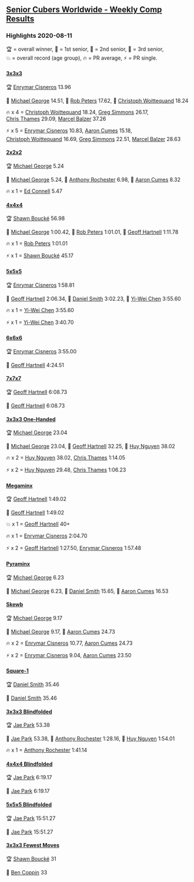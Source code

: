 <style>table {white-space: nowrap;}</style>

## [Senior Cubers Worldwide - Weekly Comp Results](/scw-comp/results/)
### Highlights 2020-08-11

<span style="white-space: nowrap;">🏆 = overall winner</span>, <span style="white-space: nowrap;">🥇 = 1st senior</span>, <span style="white-space: nowrap;">🥈 = 2nd senior</span>, <span style="white-space: nowrap;">🥉 = 3rd senior</span>, <span style="white-space: nowrap;">💥 = overall record (age group)</span>, <span style="white-space: nowrap;">🔥 = PR average</span>, <span style="white-space: nowrap;">⚡ = PR single</span>.

#### [3x3x3](333.md)

<span style="white-space: nowrap;">🏆 [Enrymar Cisneros](../../persons/enrymar_cisneros/333.md) 13.96</span>

<span style="white-space: nowrap;">🥇 [Michael George](../../persons/michael_george/333.md) 14.51</span>, <span style="white-space: nowrap;">🥈 [Rob Peters](../../persons/rob_peters/333.md) 17.62</span>, <span style="white-space: nowrap;">🥉 [Christoph Woittequand](../../persons/christoph_woittequand/333.md) 18.24</span>

🔥 x 4 = <span style="white-space: nowrap;">[Christoph Woittequand](../../persons/christoph_woittequand/333.md) 18.24</span>, <span style="white-space: nowrap;">[Greg Simmons](../../persons/greg_simmons/333.md) 26.17</span>, <span style="white-space: nowrap;">[Chris Thames](../../persons/chris_thames/333.md) 29.09</span>, <span style="white-space: nowrap;">[Marcel Balzer](../../persons/marcel_balzer/333.md) 37.26</span>

⚡ x 5 = <span style="white-space: nowrap;">[Enrymar Cisneros](../../persons/enrymar_cisneros/333.md) 10.83</span>, <span style="white-space: nowrap;">[Aaron Cumes](../../persons/aaron_cumes/333.md) 15.18</span>, <span style="white-space: nowrap;">[Christoph Woittequand](../../persons/christoph_woittequand/333.md) 16.69</span>, <span style="white-space: nowrap;">[Greg Simmons](../../persons/greg_simmons/333.md) 22.51</span>, <span style="white-space: nowrap;">[Marcel Balzer](../../persons/marcel_balzer/333.md) 28.63</span>

#### [2x2x2](222.md)

<span style="white-space: nowrap;">🏆 [Michael George](../../persons/michael_george/222.md) 5.24</span>

<span style="white-space: nowrap;">🥇 [Michael George](../../persons/michael_george/222.md) 5.24</span>, <span style="white-space: nowrap;">🥈 [Anthony Rochester](../../persons/anthony_rochester/222.md) 6.98</span>, <span style="white-space: nowrap;">🥉 [Aaron Cumes](../../persons/aaron_cumes/222.md) 8.32</span>

🔥 x 1 = <span style="white-space: nowrap;">[Ed Connell](../../persons/ed_connell/222.md) 5.47</span>

#### [4x4x4](444.md)

<span style="white-space: nowrap;">🏆 [Shawn Boucké](../../persons/shawn_boucke/444.md) 56.98</span>

<span style="white-space: nowrap;">🥇 [Michael George](../../persons/michael_george/444.md) 1:00.42</span>, <span style="white-space: nowrap;">🥈 [Rob Peters](../../persons/rob_peters/444.md) 1:01.01</span>, <span style="white-space: nowrap;">🥉 [Geoff Hartnell](../../persons/geoff_hartnell/444.md) 1:11.78</span>

🔥 x 1 = <span style="white-space: nowrap;">[Rob Peters](../../persons/rob_peters/444.md) 1:01.01</span>

⚡ x 1 = <span style="white-space: nowrap;">[Shawn Boucké](../../persons/shawn_boucke/444.md) 45.17</span>

#### [5x5x5](555.md)

<span style="white-space: nowrap;">🏆 [Enrymar Cisneros](../../persons/enrymar_cisneros/555.md) 1:58.81</span>

<span style="white-space: nowrap;">🥇 [Geoff Hartnell](../../persons/geoff_hartnell/555.md) 2:06.34</span>, <span style="white-space: nowrap;">🥈 [Daniel Smith](../../persons/daniel_smith/555.md) 3:02.23</span>, <span style="white-space: nowrap;">🥉 [Yi-Wei Chen](../../persons/yi_wei_chen/555.md) 3:55.60</span>

🔥 x 1 = <span style="white-space: nowrap;">[Yi-Wei Chen](../../persons/yi_wei_chen/555.md) 3:55.60</span>

⚡ x 1 = <span style="white-space: nowrap;">[Yi-Wei Chen](../../persons/yi_wei_chen/555.md) 3:40.70</span>

#### [6x6x6](666.md)

<span style="white-space: nowrap;">🏆 [Enrymar Cisneros](../../persons/enrymar_cisneros/666.md) 3:55.00</span>

<span style="white-space: nowrap;">🥇 [Geoff Hartnell](../../persons/geoff_hartnell/666.md) 4:24.51</span>

#### [7x7x7](777.md)

<span style="white-space: nowrap;">🏆 [Geoff Hartnell](../../persons/geoff_hartnell/777.md) 6:08.73</span>

<span style="white-space: nowrap;">🥇 [Geoff Hartnell](../../persons/geoff_hartnell/777.md) 6:08.73</span>

#### [3x3x3 One-Handed](333oh.md)

<span style="white-space: nowrap;">🏆 [Michael George](../../persons/michael_george/333oh.md) 23.04</span>

<span style="white-space: nowrap;">🥇 [Michael George](../../persons/michael_george/333oh.md) 23.04</span>, <span style="white-space: nowrap;">🥈 [Geoff Hartnell](../../persons/geoff_hartnell/333oh.md) 32.25</span>, <span style="white-space: nowrap;">🥉 [Huy Nguyen](../../persons/huy_nguyen/333oh.md) 38.02</span>

🔥 x 2 = <span style="white-space: nowrap;">[Huy Nguyen](../../persons/huy_nguyen/333oh.md) 38.02</span>, <span style="white-space: nowrap;">[Chris Thames](../../persons/chris_thames/333oh.md) 1:14.05</span>

⚡ x 2 = <span style="white-space: nowrap;">[Huy Nguyen](../../persons/huy_nguyen/333oh.md) 29.48</span>, <span style="white-space: nowrap;">[Chris Thames](../../persons/chris_thames/333oh.md) 1:06.23</span>

#### [Megaminx](minx.md)

<span style="white-space: nowrap;">🏆 [Geoff Hartnell](../../persons/geoff_hartnell/minx.md) 1:49.02</span>

<span style="white-space: nowrap;">🥇 [Geoff Hartnell](../../persons/geoff_hartnell/minx.md) 1:49.02</span>

💥 x 1 = <span style="white-space: nowrap;">[Geoff Hartnell](../../persons/geoff_hartnell/minx.md) 40+</span>

🔥 x 1 = <span style="white-space: nowrap;">[Enrymar Cisneros](../../persons/enrymar_cisneros/minx.md) 2:04.70</span>

⚡ x 2 = <span style="white-space: nowrap;">[Geoff Hartnell](../../persons/geoff_hartnell/minx.md) 1:27.50</span>, <span style="white-space: nowrap;">[Enrymar Cisneros](../../persons/enrymar_cisneros/minx.md) 1:57.48</span>

#### [Pyraminx](pyram.md)

<span style="white-space: nowrap;">🏆 [Michael George](../../persons/michael_george/pyram.md) 6.23</span>

<span style="white-space: nowrap;">🥇 [Michael George](../../persons/michael_george/pyram.md) 6.23</span>, <span style="white-space: nowrap;">🥈 [Daniel Smith](../../persons/daniel_smith/pyram.md) 15.65</span>, <span style="white-space: nowrap;">🥉 [Aaron Cumes](../../persons/aaron_cumes/pyram.md) 16.53</span>

#### [Skewb](skewb.md)

<span style="white-space: nowrap;">🏆 [Michael George](../../persons/michael_george/skewb.md) 9.17</span>

<span style="white-space: nowrap;">🥇 [Michael George](../../persons/michael_george/skewb.md) 9.17</span>, <span style="white-space: nowrap;">🥈 [Aaron Cumes](../../persons/aaron_cumes/skewb.md) 24.73</span>

🔥 x 2 = <span style="white-space: nowrap;">[Enrymar Cisneros](../../persons/enrymar_cisneros/skewb.md) 10.77</span>, <span style="white-space: nowrap;">[Aaron Cumes](../../persons/aaron_cumes/skewb.md) 24.73</span>

⚡ x 2 = <span style="white-space: nowrap;">[Enrymar Cisneros](../../persons/enrymar_cisneros/skewb.md) 9.04</span>, <span style="white-space: nowrap;">[Aaron Cumes](../../persons/aaron_cumes/skewb.md) 23.50</span>

#### [Square-1](sq1.md)

<span style="white-space: nowrap;">🏆 [Daniel Smith](../../persons/daniel_smith/sq1.md) 35.46</span>

<span style="white-space: nowrap;">🥇 [Daniel Smith](../../persons/daniel_smith/sq1.md) 35.46</span>

#### [3x3x3 Blindfolded](333bf.md)

<span style="white-space: nowrap;">🏆 [Jae Park](../../persons/jae_park/333bf.md) 53.38</span>

<span style="white-space: nowrap;">🥇 [Jae Park](../../persons/jae_park/333bf.md) 53.38</span>, <span style="white-space: nowrap;">🥈 [Anthony Rochester](../../persons/anthony_rochester/333bf.md) 1:28.16</span>, <span style="white-space: nowrap;">🥉 [Huy Nguyen](../../persons/huy_nguyen/333bf.md) 1:54.01</span>

🔥 x 1 = <span style="white-space: nowrap;">[Anthony Rochester](../../persons/anthony_rochester/333bf.md) 1:41.14</span>

#### [4x4x4 Blindfolded](444bf.md)

<span style="white-space: nowrap;">🏆 [Jae Park](../../persons/jae_park/444bf.md) 6:19.17</span>

<span style="white-space: nowrap;">🥇 [Jae Park](../../persons/jae_park/444bf.md) 6:19.17</span>

#### [5x5x5 Blindfolded](555bf.md)

<span style="white-space: nowrap;">🏆 [Jae Park](../../persons/jae_park/555bf.md) 15:51.27</span>

<span style="white-space: nowrap;">🥇 [Jae Park](../../persons/jae_park/555bf.md) 15:51.27</span>

#### [3x3x3 Fewest Moves](333fm.md)

<span style="white-space: nowrap;">🏆 [Shawn Boucké](../../persons/shawn_boucke/333fm.md) 31</span>

<span style="white-space: nowrap;">🥇 [Ben Coppin](../../persons/ben_coppin/333fm.md) 33</span>


<!-- Global site tag (gtag.js) - Google Analytics -->
<script async src="https://www.googletagmanager.com/gtag/js?id=UA-86348435-3"></script>
<script>window.dataLayer = window.dataLayer || []; function gtag() {dataLayer.push(arguments);} gtag('js', new Date()); gtag('config', 'UA-86348435-3');</script>
